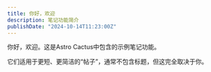 ```yaml
---
title: 你好，欢迎
description: 笔记功能简介
publishDate: "2024-10-14T11:23:00Z"
---
```


你好，欢迎。这是Astro Cactus中包含的示例笔记功能。

它们适用于更短、更简洁的“帖子”，通常不包含标题，但这完全取决于你。